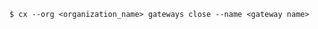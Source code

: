 <!-- usedin: [ _includes/_inlines/Toolbelt/common/gateway] - layout:code post: gateway_usage -->

```
$ cx --org <organization_name> gateways close --name <gateway name>
```
